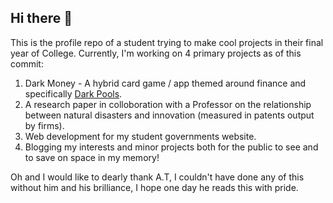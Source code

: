 ## Hi there 👋

This is the profile repo of a student trying to make cool projects in their final year of College. 
Currently, I'm working on 4 primary projects as of this commit:
  1. Dark Money - A hybrid card game / app themed around finance and specifically [Dark Pools]([url](https://en.wikipedia.org/wiki/Dark_pool)). 
  2. A research paper in colloboration with a Professor on the relationship between natural disasters and innovation (measured in patents output by firms).
  3. Web development for my student governments website.
  4. Blogging my interests and minor projects both for the public to see and to save on space in my memory!

Oh and I would like to dearly thank A.T, I couldn't have done any of this without him and his brilliance, I hope one day he reads this with pride. 
<!--
**xanduACSUML/xanduACSUML** is a ✨ _special_ ✨ repository because its `README.md` (this file) appears on your GitHub profile.

Here are some ideas to get you started:

- 🔭 I’m currently working on ...
- 🌱 I’m currently learning ...
- 👯 I’m looking to collaborate on ...
- 🤔 I’m looking for help with ...
- 💬 Ask me about ...
- 📫 How to reach me: ...
- 😄 Pronouns: ...
- ⚡ Fun fact: ...
-->
